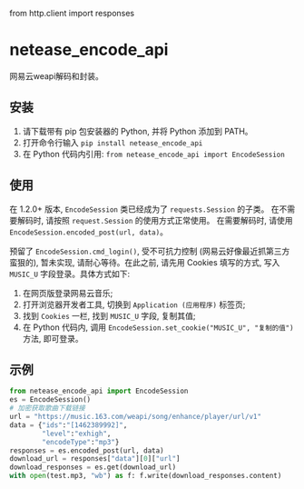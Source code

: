 from http.client import responses

# netease_encode_api

网易云weapi解码和封装。

## 安装

1. 请下载带有 pip 包安装器的 Python, 并将 Python 添加到 PATH。
2. 打开命令行输入 `pip install netease_encode_api`
3. 在 Python 代码内引用: `from netease_encode_api import EncodeSession`

## 使用

在 1.2.0+ 版本, `EncodeSession` 类已经成为了 `requests.Session` 的子类。
在不需要解码时, 请按照 `request.Session` 的使用方式正常使用。
在需要解码时, 请使用 `EncodeSession.encoded_post(url, data)`。

预留了 `EncodeSession.cmd_login()`, 受不可抗力控制 (网易云好像最近抓第三方蛮狠的), 暂未实现, 请耐心等待。在此之前, 请先用 Cookies 填写的方式, 写入 `MUSIC_U` 字段登录。具体方式如下:

1. 在网页版登录网易云音乐;
2. 打开浏览器开发者工具, 切换到 `Application (应用程序)` 标签页;
3. 找到 `Cookies` 一栏, 找到 `MUSIC_U` 字段, 复制其值;
4. 在 Python 代码内, 调用 `EncodeSession.set_cookie("MUSIC_U", "复制的值")` 方法, 即可登录。

## 示例

```python
from netease_encode_api import EncodeSession
es = EncodeSession()
# 加密获取歌曲下载链接
url = "https://music.163.com/weapi/song/enhance/player/url/v1"
data = {"ids":"[1462389992]",
        "level":"exhigh",
        "encodeType":"mp3"}
responses = es.encoded_post(url, data)
download_url = responses["data"][0]["url"]
download_responses = es.get(download_url)
with open(test.mp3, "wb") as f: f.write(download_responses.content)

```